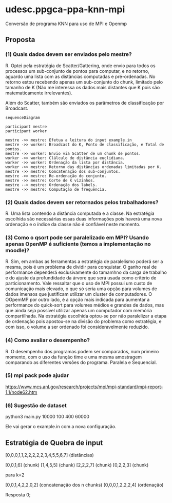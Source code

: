 # udesc.ppgca-ppa-knn-mpi

Conversão de programa KNN para uso de MPI e Openmp

## Proposta

### (1) Quais dados devem ser enviados pelo mestre?
R. Optei pela estratégia de Scatter/Gattering, onde envio para todos os processos um sub-conjunto de pontos para computar, e no retorno, aguardo uma lista com as distâncias computadas e pré-ordenadas. No retorno estou recebendo apenas um sub-conjunto do chunk, limitado pelo tamanho de K (Não me interessa os dados mais distantes que K pois são matematicamente irrelevantes).

Além do Scatter, também são enviados os parâmetros de classificação por Broadcast.

```mermaid
sequenceDiagram

participant mestre
participant worker

mestre ->> mestre: Efetua a leitura do input example.in
mestre ->> worker: Broadcast do K, Ponto de classificação, e Total de pontos.
mestre ->> worker: Envio via Scatter de um chunk de pontos.
worker ->> worker: Clálculo de distância euclidiana.
worker ->> worker: Ordenação da lista por distância.
worker ->> mestre: Retorno das distâncias ordenadas limitadas por K.
mestre ->> mestre: Comcatenação dos sub-conjuntos.
mestre ->> mestre: Re-ordenação do conjunto.
mestre ->> mestre: Corte de K vizinhos.
mestre --> mestre: Ordenação dos labels.
mestre ->> mestre: Computação de frequência.
```

### (2) Quais dados devem ser retornados pelos trabalhadores?
R. Uma lista contendo a distância computada e a classe. Na estratégia escolhida são necessárias essas duas informações pois haverá uma nova ordenação e o índice da classe não é confiável neste momento.

### (3) Como o qsort pode ser paralelizado em MPI? Usando apenas OpenMP é suficiente (temos a implementação no moodle)?
R. Sim, em ambas as ferramentas a estratégia de paralelismo poderá ser a mesma, pois é um problema de dividir para conquistar. O ganho real de performance dependerá exclusivamente do tamamhno da carga de trabalho e do ajuste da profundidade da árvore que será usada como critério de particionamento. Vale ressaltar que o uso de MPI possui um custo de comunicação mais elevado, o que só seria uma opção para volumes de dados imensos que justificam utilizar um cluster de computadores. O OOpemMP por outro lado, é a opção mais indicada para aumentar a performance do quick-sort para volumes médios e grandes de dados, mas que ainda seja possível utilizar apenas um computador com memória compartilhada. Na estratégia escolhida optou-se por não paralelizar a etapa de ordenação pois apostou-se na divisão do problema como estratégia, e com isso, o volume a ser ordenado foi consideravelmente reduzido.

### (4) Como avaliar o desempenho?
R. O desempenho dos programas podem ser comparados, num primeiro momento, com o uso da função time e uma mesma amostragem comparando as diferentes versões do programa. Paralela e Sequencial.

### (5) mpi pack pode ajudar

https://www.mcs.anl.gov/research/projects/mpi/mpi-standard/mpi-report-1.1/node62.htm

### (6) Sugestão de dataset

python3 main.py 10000 100 400 60000

Ele vai gerar o example.in com a nova configuração.

## Estratégia de Quebra de input

[0,0,0,1,1,2,2,2,2,2,3,4,5,5,6,7] (distâncias)

[0,0,1,6] (chunk)
[1,4,5,5] (chunk)
[2,2,2,7] (chunk)
[0,2,2,3] (chunk)

para k=2

[0,0,1,4,2,2,0,2] (concatenação dos n chunks)
[0,0,0,1,2,2,2,4] (ordenação)

Resposta 0;
